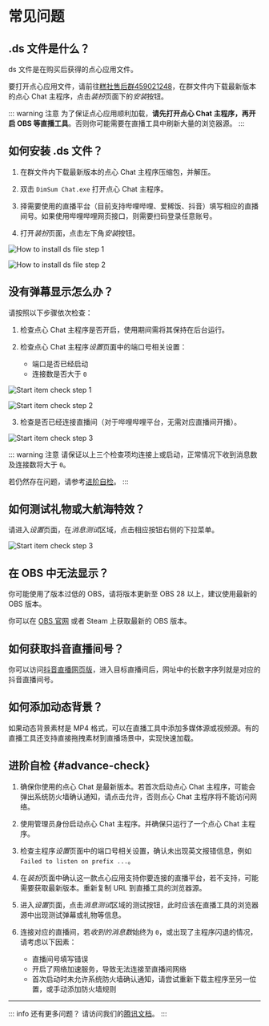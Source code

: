 # 常见问题

## .ds 文件是什么？

ds 文件是在购买后获得的点心应用文件。

要打开点心应用文件，请前往[糕社售后群459021248](https://qm.qq.com/q/5EdvAgUkHC)，在群文件内下载最新版本的点心 Chat 主程序，点击*装扮*页面下的*安装*按钮。

::: warning 注意
为了保证点心应用顺利加载，**请先打开点心 Chat 主程序，再开启 OBS 等直播工具**。否则你可能需要在直播工具中刷新大量的浏览器源。
:::

## 如何安装 .ds 文件？

1. 在群文件内下载最新版本的点心 Chat 主程序压缩包，并解压。

2. 双击 `DimSum Chat.exe` 打开点心 Chat 主程序。

3. 择需要使用的直播平台（目前支持哔哩哔哩、爱稀饭、抖音）填写相应的直播间号。如果使用哔哩哔哩网页接口，则需要扫码登录任意账号。

4. 打开*装扮*页面，点击左下角*安装*按钮。

![How to install ds file step 1](/img/user/faq/how-to-install-ds-file-1.zh.png)

![How to install ds file step 2](/img/user/faq/how-to-install-ds-file-2.zh.png)

## 没有弹幕显示怎么办？

请按照以下步骤依次检查：

1. 检查点心 Chat 主程序是否开启，使用期间需将其保持在后台运行。

2. 检查点心 Chat 主程序*设置*页面中的端口号相关设置：

   - 端口是否已经启动
   - 连接数是否大于 `0`

![Start item check step 1](/img/user/faq/start-item-check-1.zh.png)

![Start item check step 2](/img/user/faq/start-item-check-2.zh.png)

3. 检查是否已经连接直播间（对于哔哩哔哩平台，无需对应直播间开播）。

![Start item check step 3](/img/user/faq/start-item-check-3.zh.png)

::: warning 注意
请保证以上三个检查项均连接上或启动，正常情况下收到消息数及连接数将大于 `0`。

若仍然存在问题，请参考[进阶自检](#advance-check)。
:::

## 如何测试礼物或大航海特效？

请进入*设置*页面，在*消息测试*区域，点击相应按钮右侧的下拉菜单。

![Start item check step 3](/img/user/faq/test-gift-or-guard.zh.png)

## 在 OBS 中无法显示？

你可能使用了版本过低的 OBS，请将版本更新至 OBS 28 以上，建议使用最新的 OBS 版本。

你可以在 [OBS 官网](https://obsproject.com/) 或者 Steam 上获取最新的 OBS 版本。

## 如何获取抖音直播间号？

你可以访问[抖音直播网页版](https://live.douyin.com/)，进入目标直播间后，网址中的长数字序列就是对应的抖音直播间号。

## 如何添加动态背景？

如果动态背景素材是 MP4 格式，可以在直播工具中添加多媒体源或视频源。有的直播工具还支持直接拖拽素材到直播场景中，实现快速加载。

## 进阶自检 {#advance-check}

1. 确保你使用的点心 Chat 是最新版本。若首次启动点心 Chat 主程序，可能会弹出系统防火墙确认通知，请点击允许，否则点心 Chat 主程序将不能访问网络。

2. 使用管理员身份启动点心 Chat 主程序。并确保只运行了一个点心 Chat 主程序。

3. 检查主程序*设置*页面中的端口号相关设置，确认未出现英文报错信息，例如 `Failed to listen on prefix ...`。

4. 在*装扮*页面中确认这一款点心应用支持你要连接的直播平台，若不支持，可能需要获取最新版本。重新复制 URL 到直播工具的浏览器源。

5. 进入*设置*页面，点击*消息测试*区域的测试按钮，此时应该在直播工具的浏览器源中出现测试弹幕或礼物等信息。

6. 连接对应的直播间，若*收到的消息数*始终为 `0`，或出现了主程序闪退的情况，请考虑以下因素：

   - 直播间号填写错误
   - 开启了网络加速服务，导致无法连接至直播间网络
   - 首次启动时未允许系统防火墙确认通知，请尝试重新下载主程序至另一位置，或手动添加防火墙规则

---

::: info 还有更多问题？
请访问我们的[腾讯文档](https://docs.qq.com/doc/DZFlucGVMcVlreGVE)。
:::